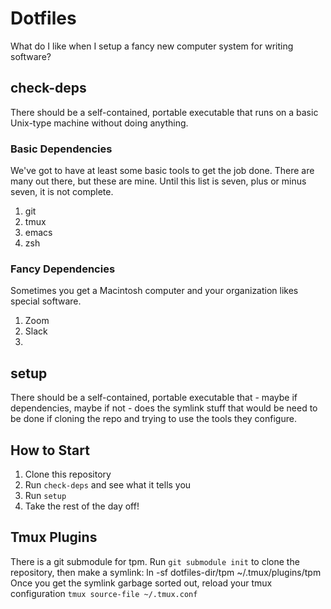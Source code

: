 # Dotfiles

What do I like when I setup a fancy new computer system for writing software?

## check-deps

There should be a self-contained, portable executable that runs on a basic Unix-type machine without doing anything.

### Basic Dependencies

We've got to have at least some basic tools to get the job done. There are many out there, but these are mine.  Until this list is seven, plus or minus seven, it is not complete.

1. git
1. tmux
1. emacs
1. zsh

### Fancy Dependencies

Sometimes you get a Macintosh computer and your organization likes special software.

1. Zoom
1. Slack
1. 

## setup

There should be a self-contained, portable executable that - maybe if dependencies, maybe if not - does the symlink stuff that would be need to be done if cloning the repo and trying to use the tools they configure.

## How to Start

1. Clone this repository
1. Run `check-deps` and see what it tells you
1. Run `setup`
1. Take the rest of the day off!

## Tmux Plugins

There is a git submodule for tpm. Run `git submodule init` to clone the repository, then make a symlink: ln -sf dotfiles-dir/tpm ~/.tmux/plugins/tpm
Once you get the symlink garbage sorted out, reload your tmux configuration `tmux source-file ~/.tmux.conf`
